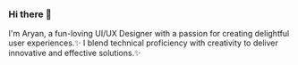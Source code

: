 ### Hi there 👋
I'm Aryan, a fun-loving UI/UX Designer with a passion for creating delightful user experiences.✨
I blend technical proficiency with creativity to deliver innovative and effective solutions.✨
<!--
**kasduck/Kasduck** is a ✨ _special_ ✨ repository because its `README.md` (this file) appears on your GitHub profile.

Here are some ideas to get you started:

- 🔭 I’m currently working on ...
- 🌱 I’m currently learning ...
- 👯 I’m looking to collaborate on ...
- 🤔 I’m looking for help with ...
- 💬 Ask me about ...
- 📫 How to reach me: ...
- 😄 Pronouns: ...
- ⚡ Fun fact: ...
-->
